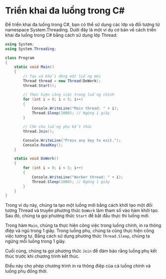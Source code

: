 # Triển khai đa luồng trong C\#

Để triển khai đa luồng trong C#, bạn có thể sử dụng các lớp và đối tượng từ namespace System.Threading. Dưới đây là một ví dụ cơ bản về cách triển khai đa luồng trong C# bằng cách sử dụng lớp Thread:

```csharp
using System;
using System.Threading;

class Program
{
    static void Main()
    {
        // Tạo và khởi động một luồng mới
        Thread thread = new Thread(DoWork);
        thread.Start();

        // Thực hiện công việc trong luồng chính
        for (int i = 0; i < 5; i++)
        {
            Console.WriteLine("Main thread: " + i);
            Thread.Sleep(1000); // Ngừng 1 giây
        }

        // Chờ cho luồng phụ kết thúc
        thread.Join();

        Console.WriteLine("Press any key to exit.");
        Console.ReadKey();
    }

    static void DoWork()
    {
        for (int i = 0; i < 5; i++)
        {
            Console.WriteLine("Worker thread: " + i);
            Thread.Sleep(1000); // Ngừng 1 giây
        }
    }
}
```

Trong ví dụ này, chúng ta tạo một luồng mới bằng cách khởi tạo một đối tượng Thread và truyền phương thức `DoWork` làm tham số vào hàm khởi tạo. Sau đó, chúng ta gọi phương thức `Start` để bắt đầu thực thi luồng mới.

Trong hàm `Main`, chúng ta thực hiện công việc trong luồng chính, in ra thông điệp và ngủ trong 1 giây. Trong luồng phụ, chúng ta cũng thực hiện công việc tương tự. Bằng cách sử dụng phương thức `Thread.Sleep`, chúng ta ngừng mỗi luồng trong 1 giây.

Cuối cùng, chúng ta gọi phương thức `Join` để đảm bảo rằng luồng phụ kết thúc trước khi chương trình kết thúc.

Điều này cho phép chương trình in ra thông điệp của cả luồng chính và luồng phụ đồng thời.
